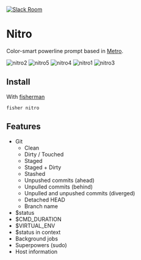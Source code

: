 [![Slack Room][slack-badge]][slack-link]

# Nitro

Color-smart powerline prompt based in [Metro](https://github.com/fisherman/metro).

![nitro2](https://cloud.githubusercontent.com/assets/8317250/15634258/6879120e-25fa-11e6-9c9f-a5687ddcfbc8.png)
![nitro5](https://cloud.githubusercontent.com/assets/8317250/15634261/6892ee86-25fa-11e6-80d6-7740ab236d8b.png)
![nitro4](https://cloud.githubusercontent.com/assets/8317250/15634260/68905cc0-25fa-11e6-9276-d0497f07b4db.png)
![nitro1](https://cloud.githubusercontent.com/assets/8317250/15634257/685994c4-25fa-11e6-84ee-46ca6b35069c.png)
![nitro3](https://cloud.githubusercontent.com/assets/8317250/15634259/68900068-25fa-11e6-86d1-28661b20b130.png)

## Install

With [fisherman]

```fish
fisher nitro
```

## Features

* Git
    * Clean
    * Dirty / Touched
    * Staged
    * Staged + Dirty
    * Stashed
    * Unpushed commits (ahead)
    * Unpulled commits (behind)
    * Unpulled and unpushed commits (diverged)
    * Detached HEAD
    * Branch name
* $status
* $CMD_DURATION
* $VIRTUAL_ENV
* $status in context
* Background jobs
* Superpowers (sudo)
* Host information

[slack-link]: https://fisherman-wharf.herokuapp.com/
[slack-badge]: https://fisherman-wharf.herokuapp.com/badge.svg
[fisherman]: https://github.com/fisherman/fisherman

